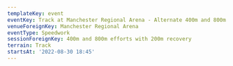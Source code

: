 ```yaml
---
templateKey: event
eventKey: Track at Manchester Regional Arena - Alternate 400m and 800m
venueForeignKey: Manchester Regional Arena
eventType: Speedwork
sessionForeignKey: 400m and 800m efforts with 200m recovery
terrain: Track
startsAt: '2022-08-30 18:45'
---
```


